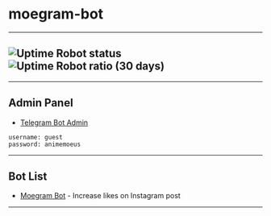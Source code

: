 # moegram-bot

---

## ![Uptime Robot status](https://img.shields.io/uptimerobot/status/m792813817-4078225bff158102d312f102) ![Uptime Robot ratio (30 days)](https://img.shields.io/uptimerobot/ratio/m792813817-4078225bff158102d312f102)

---

## Admin Panel

- [Telegram Bot Admin](https://telegram-bot.animemoe.us/admin)

```plaintext
username: guest
password: animemoeus
```

---

## Bot List

- [Moegram Bot](https://t.me/moegram_bot) - Increase likes on Instagram post

---
